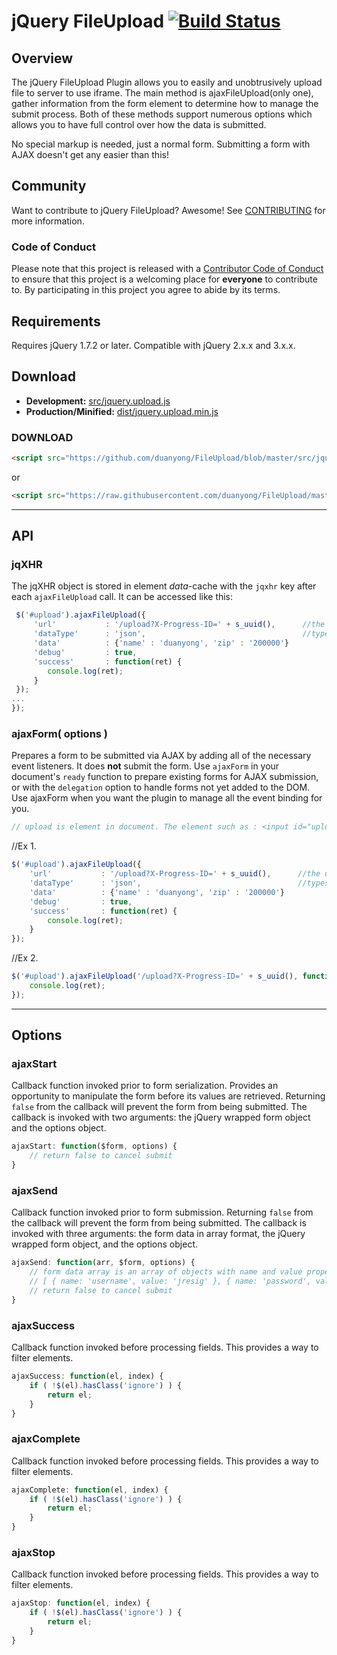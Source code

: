 # jQuery FileUpload [![Build Status](https://travis-ci.org/jquery-form/form.svg?branch=master)](https://travis-ci.org/jquery-form/form)

## Overview
The jQuery FileUpload Plugin allows you to easily and unobtrusively upload file to server to use iframe. The main method is ajaxFileUpload(only one), gather information from the form element to determine how to manage the submit process. Both of these methods support numerous options which allows you to have full control over how the data is submitted.

No special markup is needed, just a normal form. Submitting a form with AJAX doesn't get any easier than this!

## Community
Want to contribute to jQuery FileUpload? Awesome! See [CONTRIBUTING](CONTRIBUTING.md) for more information.

### Code of Conduct
Please note that this project is released with a [Contributor Code of Conduct](CODE_OF_CONDUCT.md) to ensure that this project is a welcoming place for **everyone** to contribute to. By participating in this project you agree to abide by its terms.

## Requirements
Requires jQuery 1.7.2 or later. Compatible with jQuery 2.x.x and 3.x.x.

## Download
* **Development:** [src/jquery.upload.js
](https://github.com/duanyong/FileUpload/blob/master/src/jquery.upload.js)
* **Production/Minified:** [dist/jquery.upload.min.js
](https://raw.githubusercontent.com/duanyong/FileUpload/master/dist/jquery.upload.min.js)

### DOWNLOAD
```html
<script src="https://github.com/duanyong/FileUpload/blob/master/src/jquery.upload.js"></script>
```
or
```html
<script src="https://raw.githubusercontent.com/duanyong/FileUpload/master/dist/jquery.upload.min.js"></script>
```

---

## API

### jqXHR
The jqXHR object is stored in element <em>data</em>-cache with the <code>jqxhr</code> key after each <code>ajaxFileUpload</code>
call. It can be accessed like this:

````javascript
 $('#upload').ajaxFileUpload({
     'url'           : '/upload?X-Progress-ID=' + s_uuid(),      //the upload url on server
     'dataType'      : 'json',                                   //types: json(default)，text，xml，html, scritp,jsonp
     'data'          : {'name' : 'duanyong', 'zip' : '200000'}
     'debug'         : true,
     'success'       : function(ret) {
        console.log(ret);
     }
 });
...
});
````

### ajaxForm( options )
Prepares a form to be submitted via AJAX by adding all of the necessary event listeners. It does **not** submit the form. Use `ajaxForm` in your document's `ready` function to prepare existing forms for AJAX submission, or with the `delegation` option to handle forms not yet added to the DOM.  
Use ajaxForm when you want the plugin to manage all the event binding for you.

````javascript
// upload is element in document. The element such as : <input id="upload" type="file" name="file" />
````
//Ex 1.
````javascript
$('#upload').ajaxFileUpload({
    'url'           : '/upload?X-Progress-ID=' + s_uuid(),      //the upload url on server
    'dataType'      : 'json',                                   //types: json(default)，text，xml，html, scritp,jsonp
    'data'          : {'name' : 'duanyong', 'zip' : '200000'}
    'debug'         : true,
    'success'       : function(ret) {
        console.log(ret);
    }
});
````

//Ex 2.
````javascript
$('#upload').ajaxFileUpload('/upload?X-Progress-ID=' + s_uuid(), function(ret) {
    console.log(ret);
});
````


---

## Options

### ajaxStart
Callback function invoked prior to form serialization. Provides an opportunity to manipulate the form before its values are retrieved. Returning `false` from the callback will prevent the form from being submitted. The callback is invoked with two arguments: the jQuery wrapped form object and the options object.

````javascript
ajaxStart: function($form, options) {
    // return false to cancel submit
}
````

### ajaxSend
Callback function invoked prior to form submission. Returning `false` from the callback will prevent the form from being submitted. The callback is invoked with three arguments: the form data in array format, the jQuery wrapped form object, and the options object.

````javascript
ajaxSend: function(arr, $form, options) {
    // form data array is an array of objects with name and value properties
    // [ { name: 'username', value: 'jresig' }, { name: 'password', value: 'secret' } ]
    // return false to cancel submit
}
````

### ajaxSuccess
Callback function invoked before processing fields. This provides a way to filter elements.

````javascript
ajaxSuccess: function(el, index) {
	if ( !$(el).hasClass('ignore') ) {
		return el;
	}
}
````

### ajaxComplete
Callback function invoked before processing fields. This provides a way to filter elements.

````javascript
ajaxComplete: function(el, index) {
	if ( !$(el).hasClass('ignore') ) {
		return el;
	}
}
````

### ajaxStop
Callback function invoked before processing fields. This provides a way to filter elements.

````javascript
ajaxStop: function(el, index) {
	if ( !$(el).hasClass('ignore') ) {
		return el;
	}
}
````